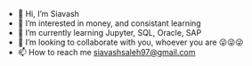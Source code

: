 - 👋 Hi, I’m Siavash
- 👀 I’m interested in money, and consistant learning
- 🌱 I’m currently learning Jupyter, SQL, Oracle, SAP
- 💞️ I’m looking to collaborate with you, whoever you are 😜😜😜
- 📫 How to reach me siavashsaleh97@gmail.com
